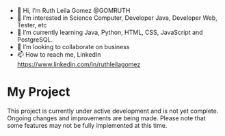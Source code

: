 - 👋 Hi, I’m Ruth Leila Gomez @GOMRUTH
- 👀 I’m interested in Science Computer, Developer Java, Developer Web, Tester, etc
- 🌱 I’m currently learning Java, Python, HTML, CSS, JavaScript and PostgreSQL.
- 💞️ I’m looking to collaborate on business
- 📫 How to reach me, LinkedIn <https://www.linkedin.com/in/ruthleilagomez>

# My Project

This project is currently under active development and is not yet complete. Ongoing changes and improvements are being made. Please note that some features may not be fully implemented at this time.

<!---
GOMRUTH/GOMRUTH is a ✨ special ✨ repository because its `README.md` (this file) appears on your GitHub profile.
You can click the Preview link to take a look at your changes.
--->
